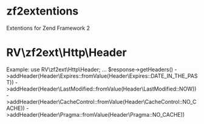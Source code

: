 zf2extentions
=============

Extentions for Zend Framework 2

RV\zf2ext\Http\Header
=====================

Example:
use RV\zf2ext\Http\Header;
...
$response->getHeaders()
			->addHeader(Header\Expires::fromValue(Header\Expires::DATE_IN_THE_PAST))
			->addHeader(Header\LastModified::fromValue(Header\LastModified::NOW))
			->addHeader(Header\CacheControl::fromValue(Header\CacheControl::NO_CACHE))
			->addHeader(Header\Pragma::fromValue(Header\Pragma::NO_CACHE))